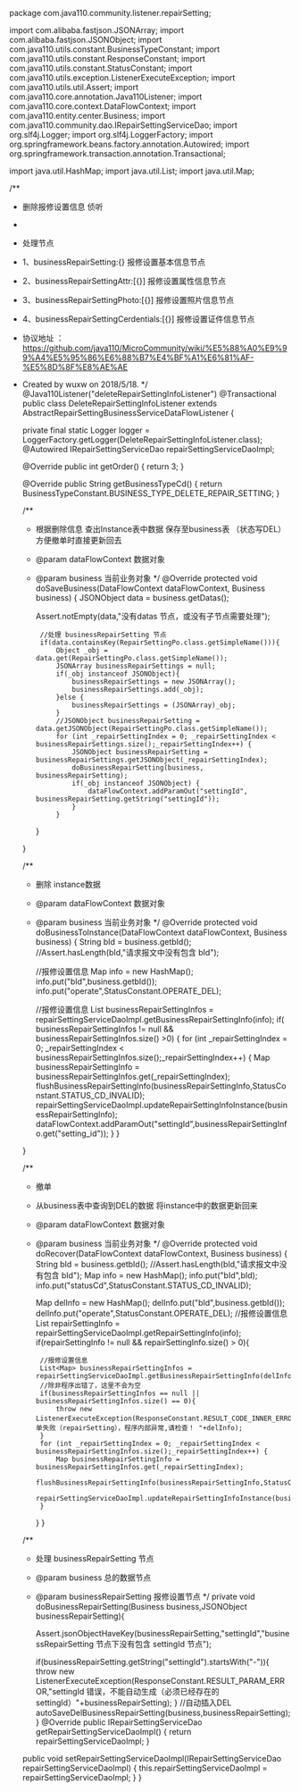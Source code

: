 package com.java110.community.listener.repairSetting;

import com.alibaba.fastjson.JSONArray;
import com.alibaba.fastjson.JSONObject;
import com.java110.utils.constant.BusinessTypeConstant;
import com.java110.utils.constant.ResponseConstant;
import com.java110.utils.constant.StatusConstant;
import com.java110.utils.exception.ListenerExecuteException;
import com.java110.utils.util.Assert;
import com.java110.core.annotation.Java110Listener;
import com.java110.core.context.DataFlowContext;
import com.java110.entity.center.Business;
import com.java110.community.dao.IRepairSettingServiceDao;
import org.slf4j.Logger;
import org.slf4j.LoggerFactory;
import org.springframework.beans.factory.annotation.Autowired;
import org.springframework.transaction.annotation.Transactional;

import java.util.HashMap;
import java.util.List;
import java.util.Map;

/**
 * 删除报修设置信息 侦听
 *
 * 处理节点
 * 1、businessRepairSetting:{} 报修设置基本信息节点
 * 2、businessRepairSettingAttr:[{}] 报修设置属性信息节点
 * 3、businessRepairSettingPhoto:[{}] 报修设置照片信息节点
 * 4、businessRepairSettingCerdentials:[{}] 报修设置证件信息节点
 * 协议地址 ：https://github.com/java110/MicroCommunity/wiki/%E5%88%A0%E9%99%A4%E5%95%86%E6%88%B7%E4%BF%A1%E6%81%AF-%E5%8D%8F%E8%AE%AE
 * Created by wuxw on 2018/5/18.
 */
@Java110Listener("deleteRepairSettingInfoListener")
@Transactional
public class DeleteRepairSettingInfoListener extends AbstractRepairSettingBusinessServiceDataFlowListener {

    private final static Logger logger = LoggerFactory.getLogger(DeleteRepairSettingInfoListener.class);
    @Autowired
    IRepairSettingServiceDao repairSettingServiceDaoImpl;

    @Override
    public int getOrder() {
        return 3;
    }

    @Override
    public String getBusinessTypeCd() {
        return BusinessTypeConstant.BUSINESS_TYPE_DELETE_REPAIR_SETTING;
    }

    /**
     * 根据删除信息 查出Instance表中数据 保存至business表 （状态写DEL） 方便撤单时直接更新回去
     * @param dataFlowContext 数据对象
     * @param business 当前业务对象
     */
    @Override
    protected void doSaveBusiness(DataFlowContext dataFlowContext, Business business) {
        JSONObject data = business.getDatas();

        Assert.notEmpty(data,"没有datas 节点，或没有子节点需要处理");

            //处理 businessRepairSetting 节点
            if(data.containsKey(RepairSettingPo.class.getSimpleName())){
                Object _obj = data.get(RepairSettingPo.class.getSimpleName());
                JSONArray businessRepairSettings = null;
                if(_obj instanceof JSONObject){
                    businessRepairSettings = new JSONArray();
                    businessRepairSettings.add(_obj);
                }else {
                    businessRepairSettings = (JSONArray)_obj;
                }
                //JSONObject businessRepairSetting = data.getJSONObject(RepairSettingPo.class.getSimpleName());
                for (int _repairSettingIndex = 0; _repairSettingIndex < businessRepairSettings.size();_repairSettingIndex++) {
                    JSONObject businessRepairSetting = businessRepairSettings.getJSONObject(_repairSettingIndex);
                    doBusinessRepairSetting(business, businessRepairSetting);
                    if(_obj instanceof JSONObject) {
                        dataFlowContext.addParamOut("settingId", businessRepairSetting.getString("settingId"));
                    }
                }

        }


    }

    /**
     * 删除 instance数据
     * @param dataFlowContext 数据对象
     * @param business 当前业务对象
     */
    @Override
    protected void doBusinessToInstance(DataFlowContext dataFlowContext, Business business) {
        String bId = business.getbId();
        //Assert.hasLength(bId,"请求报文中没有包含 bId");

        //报修设置信息
        Map info = new HashMap();
        info.put("bId",business.getbId());
        info.put("operate",StatusConstant.OPERATE_DEL);

        //报修设置信息
        List<Map> businessRepairSettingInfos = repairSettingServiceDaoImpl.getBusinessRepairSettingInfo(info);
        if( businessRepairSettingInfos != null && businessRepairSettingInfos.size() >0) {
            for (int _repairSettingIndex = 0; _repairSettingIndex < businessRepairSettingInfos.size();_repairSettingIndex++) {
                Map businessRepairSettingInfo = businessRepairSettingInfos.get(_repairSettingIndex);
                flushBusinessRepairSettingInfo(businessRepairSettingInfo,StatusConstant.STATUS_CD_INVALID);
                repairSettingServiceDaoImpl.updateRepairSettingInfoInstance(businessRepairSettingInfo);
                dataFlowContext.addParamOut("settingId",businessRepairSettingInfo.get("setting_id"));
            }
        }

    }

    /**
     * 撤单
     * 从business表中查询到DEL的数据 将instance中的数据更新回来
     * @param dataFlowContext 数据对象
     * @param business 当前业务对象
     */
    @Override
    protected void doRecover(DataFlowContext dataFlowContext, Business business) {
        String bId = business.getbId();
        //Assert.hasLength(bId,"请求报文中没有包含 bId");
        Map info = new HashMap();
        info.put("bId",bId);
        info.put("statusCd",StatusConstant.STATUS_CD_INVALID);

        Map delInfo = new HashMap();
        delInfo.put("bId",business.getbId());
        delInfo.put("operate",StatusConstant.OPERATE_DEL);
        //报修设置信息
        List<Map> repairSettingInfo = repairSettingServiceDaoImpl.getRepairSettingInfo(info);
        if(repairSettingInfo != null && repairSettingInfo.size() > 0){

            //报修设置信息
            List<Map> businessRepairSettingInfos = repairSettingServiceDaoImpl.getBusinessRepairSettingInfo(delInfo);
            //除非程序出错了，这里不会为空
            if(businessRepairSettingInfos == null ||  businessRepairSettingInfos.size() == 0){
                throw new ListenerExecuteException(ResponseConstant.RESULT_CODE_INNER_ERROR,"撤单失败（repairSetting），程序内部异常,请检查！ "+delInfo);
            }
            for (int _repairSettingIndex = 0; _repairSettingIndex < businessRepairSettingInfos.size();_repairSettingIndex++) {
                Map businessRepairSettingInfo = businessRepairSettingInfos.get(_repairSettingIndex);
                flushBusinessRepairSettingInfo(businessRepairSettingInfo,StatusConstant.STATUS_CD_VALID);
                repairSettingServiceDaoImpl.updateRepairSettingInfoInstance(businessRepairSettingInfo);
            }
        }
    }



    /**
     * 处理 businessRepairSetting 节点
     * @param business 总的数据节点
     * @param businessRepairSetting 报修设置节点
     */
    private void doBusinessRepairSetting(Business business,JSONObject businessRepairSetting){

        Assert.jsonObjectHaveKey(businessRepairSetting,"settingId","businessRepairSetting 节点下没有包含 settingId 节点");

        if(businessRepairSetting.getString("settingId").startsWith("-")){
            throw new ListenerExecuteException(ResponseConstant.RESULT_PARAM_ERROR,"settingId 错误，不能自动生成（必须已经存在的settingId）"+businessRepairSetting);
        }
        //自动插入DEL
        autoSaveDelBusinessRepairSetting(business,businessRepairSetting);
    }
    @Override
    public IRepairSettingServiceDao getRepairSettingServiceDaoImpl() {
        return repairSettingServiceDaoImpl;
    }

    public void setRepairSettingServiceDaoImpl(IRepairSettingServiceDao repairSettingServiceDaoImpl) {
        this.repairSettingServiceDaoImpl = repairSettingServiceDaoImpl;
    }
}
